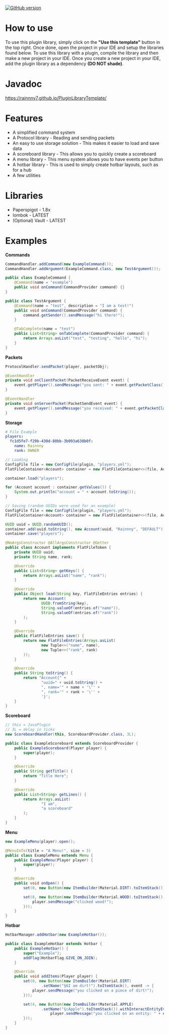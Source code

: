 [![GitHub version](https://badge.fury.io/gh/Rainnny7%2FPluginLibraryTemplate.svg)](https://badge.fury.io/gh/Rainnny7%2FPluginLibraryTemplate)

# How to use
To use this plugin library, simply click on the **"Use this template"** button in the top right. Once done, open the project
in your IDE and setup the libraries found below. To use this library with a plugin, compile the library and then make a new
project in your IDE. Once you create a new project in your IDE, add the plugin library as a dependency **(DO NOT shade)**.

# Javadoc
https://rainnny7.github.io/PluginLibraryTemplate/

# Features
* A simplified command system
* A Protocol library - Reading and sending packets
* An easy to use storage solution - This makes it easier to load and save data
* A scoreboard library - This allows you to quickly create a scoreboard
* A menu library - This menu system allows you to have events per button
* A hotbar library - This is used to simply create hotbar layouts, such as for a hub
* A few utilities

# Libraries
* Paperspigot - 1.8x
* lombok - LATEST
* (Optional) Vault - LATEST

# Examples

**Commands**
```java
CommandHandler.addCommand(new ExampleCommand());
CommandHandler.addArgument(ExampleCommand.class, new TestArgument());
```
```java
public class ExampleCommand {
    @Command(name = "example")
    public void onCommand(CommandProvider command) {}
}
```
```java
public class TestArgument {
    @Command(name = "test", description = "I am a test!")
    public void onCommand(CommandProvider command) {
        command.getSender().sendMessage("hi there!");
    }

    @TabComplete(name = "test")
    public List<String> onTabComplete(CommandProvider command) {
        return Arrays.asList("test", "testing", "hello", "hi");
    }
}
```

**Packets**
```java
ProtocolHandler.sendPacket(player, packetObj);
```
```java
@EventHandler
private void onClientPacket(PacketReceiveEvent event) {
    event.getPlayer().sendMessage("you sent: " + event.getPacketClass().getClass().getSimpleName());
}

@EventHandler
private void onServerPacket(PacketSendEvent event) {
    event.getPlayer().sendMessage("you received: " + event.getPacketClass().getClass().getSimpleName());
}
```

**Storage**
```yaml
# File Example
players:
  fc1d5fe7-f29b-430d-80bb-3b093a638b0f:
    name: Rainnny
    rank: OWNER
```
```java
// Loading
ConfigFile file = new ConfigFile(plugin, "players.yml");
FlatFileContainer<Account> container = new FlatFileContainer<>(file, Account.class);

container.load("players");

for (Account account : container.getValues()) {
    System.out.println("account = " + account.toString());
}
```
```java
// Saving (random UUIDs were used for an example)
ConfigFile file = new ConfigFile(plugin, "players.yml");
FlatFileContainer<Account> container = new FlatFileContainer<>(file, Account.class);

UUID uuid = UUID.randomUUID();
container.add(uuid.toString(), new Account(uuid, "Rainnny", "DEFAULT"));
container.save("players");
```
```java
@NoArgsConstructor @AllArgsConstructor @Getter
public class Account implements FlatFileToken {
    private UUID uuid;
    private String name, rank;

    @Override
    public List<String> getKeys() {
        return Arrays.asList("name", "rank");
    }

    @Override
    public Object load(String key, FlatFileEntries entries) {
        return new Account(
                UUID.fromString(key),
                String.valueOf(entries.of("name")),
                String.valueOf(entries.of("rank"))
        );
    }

    @Override
    public FlatFileEntries save() {
        return new FlatFileEntries(Arrays.asList(
                new Tuple<>("name", name),
                new Tuple<>("rank", rank)
        ));
    }

    @Override
    public String toString() {
        return "Account{" +
                "uuid=" + uuid.toString() +
                ", name='" + name + '\'' +
                ", rank='" + rank + '\'' +
                '}';
    }
}
```

**Scoreboard**
```java
// this = JavaPlugin
// 3L = delay in ticks
new ScoreboardHandler(this, ScoreboardProvider.class, 3L);
```
```java
public class ExampleScoreboard extends ScoreboardProvider {
    public ExampleScoreboard(Player player) {
        super(player);
    }

    @Override
    public String getTitle() {
        return "Title Here";
    }

    @Override
    public List<String> getLines() {
        return Arrays.asList(
                "I am",
                "a scoreboard"
        );
    }
}
```

**Menu**
```java
new ExampleMenu(player).open();
```
```java
@MenuInfo(title = "A Menu!", size = 3)
public class ExampleMenu extends Menu {
    public ExampleMenu(Player player) {
        super(player);
    }

    @Override
    public void onOpen() {
        set(0, new Button(new ItemBuilder(Material.DIRT).toItemStack()));

        set(8, new Button(new ItemBuilder(Material.WOOD).toItemStack(), event -> {
            player.sendMessage("clicked wood!");
        }));
    }
}
```

**Hotbar**
```java
HotbarManager.addHotbar(new ExampleHotbar());
```
```java
public class ExampleHotbar extends Hotbar {
    public ExampleHotbar() {
        super("Example");
        addFlag(HotbarFlag.GIVE_ON_JOIN);
    }

    @Override
    public void addItems(Player player) {
        set(0, new Button(new ItemBuilder(Material.DIRT)
                .setName("§6I am dirt!").toItemStack(), event -> {
            player.sendMessage("you clicked on a piece of dirt!");
        }));

        set(4, new Button(new ItemBuilder(Material.APPLE)
                .setName("§cApple").toItemStack()).withInteractEntityEvent(event -> {
                    player.sendMessage("you clicked on an entity: " + event.getRightClicked().getType().name());
        }));
    }
}
```

